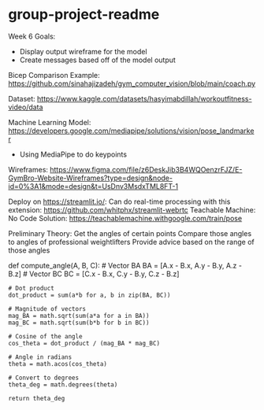 # group-project-readme

Week 6 Goals: 
- Display output wireframe for the model 
- Create messages based off of the model output 

Bicep Comparison Example: https://github.com/sinahajizadeh/gym_computer_vision/blob/main/coach.py

Dataset: https://www.kaggle.com/datasets/hasyimabdillah/workoutfitness-video/data

Machine Learning Model: https://developers.google.com/mediapipe/solutions/vision/pose_landmarker
 - Using MediaPipe to do keypoints 

Wireframes:
https://www.figma.com/file/z6DeskJib3B4WQOenzrFJZ/E-GymBro-Website-Wireframes?type=design&node-id=0%3A1&mode=design&t=UsDnv3MsdxTML8FT-1

Deploy on https://streamlit.io/:
Can do real-time processing with this extension: https://github.com/whitphx/streamlit-webrtc
Teachable Machine: No Code Solution: https://teachablemachine.withgoogle.com/train/pose

Preliminary Theory:
Get the angles of certain points 
Compare those angles to angles of professional weightlifters
Provide advice based on the range of those angles 


def compute_angle(A, B, C):
    # Vector BA
    BA = [A.x - B.x, A.y - B.y, A.z - B.z]
    # Vector BC
    BC = [C.x - B.x, C.y - B.y, C.z - B.z]

    # Dot product
    dot_product = sum(a*b for a, b in zip(BA, BC))

    # Magnitude of vectors
    mag_BA = math.sqrt(sum(a*a for a in BA))
    mag_BC = math.sqrt(sum(b*b for b in BC))

    # Cosine of the angle
    cos_theta = dot_product / (mag_BA * mag_BC)

    # Angle in radians
    theta = math.acos(cos_theta)

    # Convert to degrees
    theta_deg = math.degrees(theta)

    return theta_deg



